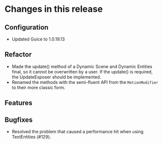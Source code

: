 # Changes in this release

## Configuration

- Updated Guice to 1.0.19.13

## Refactor

- Made the update() method of a Dynamic Scene and Dynamic Entities final, so it cannot be overwritten by a user. If the update() is required, the UpdateExposer should be implemented.
- Renamed the methods with the semi-fluent API from the `MotionModifier` to their more classic form.

## Features

## Bugfixes

- Resolved the problem that caused a performance hit when using TextEntities (#129).
